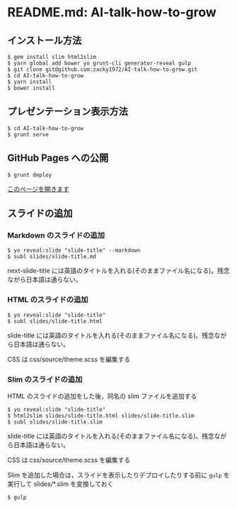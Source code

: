 # README.md: AI-talk-how-to-grow

## インストール方法

```
$ gem install slim html2slim
$ yarn global add bower yo grunt-cli generator-reveal gulp
$ git clone git@github.com:zacky1972/AI-talk-how-to-grow.git
$ cd AI-talk-how-to-grow
$ yarn install
$ bower install
```

## プレゼンテーション表示方法

```
$ cd AI-talk-how-to-grow
$ grunt serve
```

## GitHub Pages への公開

```
$ grunt deploy
```

[このページを開きます](https://zacky1972.github.io/AI-talk-how-to-grow/)

## スライドの追加

### Markdown のスライドの追加

```
$ yo reveal:slide "slide-title" --markdown
$ subl slides/slide-title.md
```

next-slide-title には英語のタイトルを入れる(そのままファイル名になる)。残念ながら日本語は通らない。

### HTML のスライドの追加

```
$ yo reveal:slide "slide-title"
$ subl slides/slide-title.html
```

slide-title には英語のタイトルを入れる(そのままファイル名になる)。残念ながら日本語は通らない。

CSS は css/source/theme.scss を編集する

### Slim のスライドの追加

HTML のスライドの追加をした後，同名の slim ファイルを追加する

```
$ yo reveal:slide "slide-title"
$ html2slim slides/slide-title.html slides/slide-title.slim
$ subl slides/slide-title.slim
```

slide-title には英語のタイトルを入れる(そのままファイル名になる)。残念ながら日本語は通らない。

CSS は css/source/theme.scss を編集する

Slim を追加した場合は，スライドを表示したりデプロイしたりする前に `gulp` を実行して slides/\*.slim を変換しておく

```
$ gulp
```

